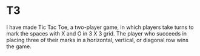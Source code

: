 # T3
I have made Tic Tac Toe, a two-player game, in which players take turns to mark the spaces with X and O in 3 X 3 grid. The player who succeeds in placing three of their marks in a horizontal, vertical, or diagonal row wins the game.
